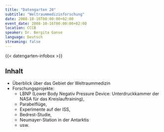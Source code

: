 ```yaml
---
title: "Datengarten 28"
subtitle: "Weltraummedizinforschung"
date: 2008-10-16T00:00:00+02:00
event_date: 2008-10-16T00:00:00+02:00
location: CCCB
speaker: Dr. Bergita Ganse
language: Deutsch
streaming: false
---
```

{{< datengarten-infobox >}}

Inhalt
------

-   Überblick über das Gebiet der Weltraummedizin
-   Forschungsprojekte:
    -   LBNP (Lower Body Negativ Pressure Device: Unterdruckkammer der
        NASA für das Kreislauftraining),
    -   Parabelflüge,
    -   Experimente auf der ISS,
    -   Bedrest-Studie,
    -   Neumayer-Station in der Antarktis
    -   usw.

